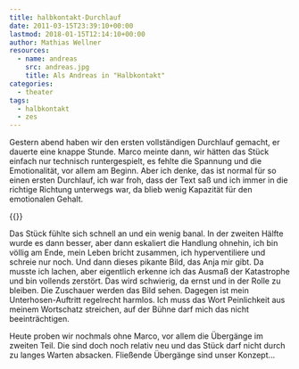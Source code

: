 ```yaml
---
title: halbkontakt-​​Durchlauf
date: 2011-03-15T23:39:10+00:00
lastmod: 2018-01-15T12:14:10+00:00
author: Mathias Wellner
resources:
  - name: andreas
    src: andreas.jpg
    title: Als Andreas in "Halbkontakt"
categories:
  - theater
tags:
  - halbkontakt
  - zes
---
```

Gestern abend haben wir den ersten vollständigen Durchlauf gemacht, er dauerte eine knappe Stunde. Marco meinte dann, wir hätten das Stück einfach nur technisch runtergespielt, es fehlte die Spannung und die Emotionalität, vor allem am Beginn. Aber ich denke, das ist normal für so einen ersten Durchlauf, ich war froh, dass der Text saß und ich immer in die richtige Richtung unterwegs war, da blieb wenig Kapazität für den emotionalen Gehalt. 
<!--more-->

{{<responsive-image name="andreas">}}

Das Stück fühlte sich schnell an und ein wenig banal. In der zweiten Hälfte wurde es dann besser, aber dann eskaliert die Handlung ohnehin, ich bin völlig am Ende, mein Leben bricht zusammen, ich hyperventiliere und schreie nur noch. Und dann dieses pikante Bild, das Anja mir gibt. Da musste ich lachen, aber eigentlich erkenne ich das Ausmaß der Katastrophe und bin vollends zerstört. Das wird schwierig, da ernst und in der Rolle zu bleiben. Die Zuschauer werden das Bild sehen. Dagegen ist mein Unterhosen-Auftritt regelrecht harmlos. Ich muss das Wort Peinlichkeit aus meinem Wortschatz streichen, auf der Bühne darf mich das nicht beeinträchtigen. 

Heute proben wir nochmals ohne Marco, vor allem die Übergänge im zweiten Teil. Die sind doch noch relativ neu und das Stück darf nicht durch zu langes Warten absacken. Fließende Übergänge sind unser Konzept&#8230;